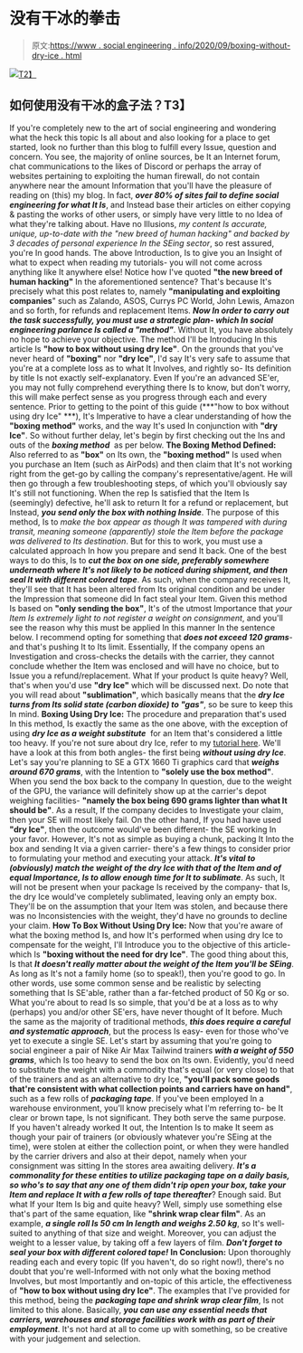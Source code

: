 # 没有干冰的拳击

> 原文:[https://www . social engineering . info/2020/09/boxing-without-dry-ice . html](https://www.socialengineering.info/2020/09/boxing-without-dry-ice.html)

[![](../Images/128c8979295d809f5a3a89804a4b3c95.png)T2】](https://1.bp.blogspot.com/-_R8aPUcUvWc/X1Xu_1XkZTI/AAAAAAAAkzs/ylqFUV5fyG83aN9NoAexE9SvbkBJNnUXwCLcBGAsYHQ/s1600/Social%2BEngineering%2BBoxing%2BMethod.%2Bwww.socialengineers.net.jpg)

## **如何使用没有干冰的盒子法？T3】**

If you're completely new to the art of social engineering and wondering what the heck this topic Is all about and also looking for a place to get started, look no further than this blog to fulfill every Issue, question and concern. You see, the majority of online sources, be It an Internet forum, chat communications to the likes of Discord or perhaps the array of websites pertaining to exploiting the human firewall, do not contain anywhere near the amount Information that you'll have the pleasure of reading on (this) my blog. In fact, ***over 80% of sites fail to define social engineering for what It Is***, and Instead base their articles on either copying & pasting the works of other users, or simply have very little to no Idea of what they're talking about. Have no Illusions, *my content Is accurate, unique, up-to-date with the "new breed of human hacking" and backed by 3 decades of personal experience In the SEing sector*, so rest assured, you're In good hands.
  The above Introduction, Is to give you an Insight of what to expect when reading my tutorials- you will not come across anything like It anywhere else! Notice how I've quoted **"the new breed of human hacking"** In the aforementioned sentence? That's because It's precisely what this post relates to, namely **"manipulating and exploiting companies**" such as Zalando, ASOS, Currys PC World, John Lewis, Amazon and so forth, for refunds and replacement Items. ***Now In order to carry out the task successfully, you must use a strategic plan- which In social engineering parlance Is called a "method"***. Without It, you have absolutely no hope to achieve your objective. The method I'll be Introducing In this article Is **"how to box without using dry Ice"**.
  On the grounds that you've never heard of **"boxing"** nor **"dry Ice"**, I'd say It's very safe to assume that you're at a complete loss as to what It Involves, and rightly so- Its definition by title Is not exactly self-explanatory. Even If you're an advanced SE'er, you may not fully comprehend everything there Is to know, but don't worry, this will make perfect sense as you progress through each and every sentence. Prior to getting to the point of this guide (***"how to box without using dry Ice" ***), It's Imperative to have a clear understanding of how the **"boxing method"** works, and the way It's used In conjunction with **"dry Ice"**. So without further delay, let's begin by first checking out the Ins and outs of the ***boxing method***  as per below.
  **The Boxing Method Defined:**
  Also referred to as **"box"** on Its own, the **"boxing method"** Is used when you purchase an Item (such as AirPods) and then claim that It's not working right from the get-go by calling the company's representative/agent. He will then go through a few troubleshooting steps, of which you'll obviously say It's still not functioning. When the rep Is satisfied that the Item Is (seemingly) defective, he'll ask to return It for a refund or replacement, but Instead, ***you send only the box with nothing Inside***. The purpose of this method, Is to *make the box appear as though It was tampered with during transit, meaning someone (apparently) stole the Item before the package was delivered to Its destination*. But for this to work, you must use a calculated approach In how you prepare and send It back.
  One of the best ways to do this, Is to ***cut the box on one side, preferably somewhere underneath where It's not likely to be noticed during shipment, and then seal It with different colored tape***. As such, when the company receives It, they'll see that It has been altered from Its original condition and be under the Impression that someone did In fact steal your Item. Given this method Is based on **"only sending the box"**, It's of the utmost Importance that *your Item Is extremely light to not register a weight on consignment*, and you'll see the reason why this must be applied In this manner In the sentence below.
  I recommend opting for something that ***does not exceed 120 grams***- and that's pushing It to Its limit. Essentially, If the company opens an Investigation and cross-checks the details with the carrier, they cannot conclude whether the Item was enclosed and will have no choice, but to Issue you a refund/replacement. What If your product Is quite heavy? Well, that's when you'd use **"dry Ice"** which will be discussed next. Do note that you will read about **"sublimation"**, which basically means that the ***dry Ice turns from Its solid state (carbon dioxide) to "gas"***, so be sure to keep this In mind.
  **Boxing Using Dry Ice:**
  The procedure and preparation that's used In this method, Is exactly the same as the one above, with the exception of using ***dry Ice as a weight substitute***  for an Item that's considered a little too heavy. If you're not sure about dry Ice, refer to my [tutorial here](https://www.socialengineers.net/2020/06/seing-using-dry-ice.html). We'll have a look at this from both angles- the first being ***without using dry Ice***. Let's say you're planning to SE a GTX 1660 Ti graphics card that ***weighs around 670 grams***, with the Intention to **"solely use the box method"**. When you send the box back to the company In question, due to the weight of the GPU, the variance will definitely show up at the carrier's depot weighing facilities- **"namely the box being 690 grams lighter than what It should be"**. As a result, If the company decides to Investigate your claim, then your SE will most likely fail.
  On the other hand, If you had have used **"dry Ice"**, then the outcome would've been different- the SE working In your favor. However, It's not as simple as buying a chunk, packing It Into the box and sending It via a given carrier- there's a few things to consider prior to formulating your method and executing your attack. ***It's vital to (obviously) match the weight of the dry Ice with that of the Item and of equal Importance, Is to allow enough time for It to sublimate***. As such, It will not be present when your package Is received by the company- that Is, the dry Ice would've completely sublimated, leaving only an empty box. They'll be on the assumption that your Item was stolen, and because there was no Inconsistencies with the weight, they'd have no grounds to decline your claim.
  **How To Box Without Using Dry Ice:**
  Now that you're aware of what the boxing method Is, and how It's performed when using dry Ice to compensate for the weight, I'll Introduce you to the objective of this article- which Is **"boxing without the need for dry Ice"**. The good thing about this, Is that ***It doesn't really matter about the weight of the Item you'll be SEing***. As long as It's not a family home (so to speak!), then you're good to go. In other words, use some common sense and be realistic by selecting something that Is SE'able, rather than a far-fetched product of 50 Kg or so. What you're about to read Is so simple, that you'd be at a loss as to why (perhaps) you and/or other SE'ers, have never thought of It before. Much the same as the majority of traditional methods, ***this does require a careful and systematic approach***, but the process Is easy- even for those who've yet to execute a single SE.
  Let's start by assuming that you're going to social engineer a pair of Nike Air Max Tailwind trainers ***with a weight of 550 grams***, which Is too heavy to send the box on Its own. Evidently, you'd need to substitute the weight with a commodity that's equal (or very close) to that of the trainers and as an alternative to dry Ice, **"you'll pack some goods that're consistent with what collection points and carriers have on hand"**, such as a few rolls of ***packaging tape***. If you've been employed In a warehouse environment, you'll know precisely what I'm referring to- be It clear or brown tape, Is not significant. They both serve the same purpose. 
  If you haven't already worked It out, the Intention Is to make It seem as though your pair of trainers (or obviously whatever you're SEing at the time), were stolen at either the collection point, or when they were handled by the carrier drivers and also at their depot, namely when your consignment was sitting In the stores area awaiting delivery. ***It's a commonality for these entities to utilize packaging tape on a daily basis, so who's to say that any one of them didn't rip open your box, take your Item and replace It with a few rolls of tape thereafter***? Enough said. But what If your Item Is big and quite heavy? Well, simply use something else that's part of the same equation, like **"shrink wrap clear film"**. As an example, ***a single roll Is 50 cm In length and weighs 2.50 kg***, so It's well-suited to anything of that size and weight. Moreover, you can adjust the weight to a lesser value, by taking off a few layers of film. ***Don't forget to seal your box with different colored tape!***
  **In Conclusion:**
  Upon thoroughly reading each and every topic (If you haven't, do so right now!), there's no doubt that you're well-Informed with not only what the boxing method Involves, but most Importantly and on-topic of this article, the effectiveness of **"how to box without using dry Ice"**. The examples that I've provided for this method, being the ***packaging tape and shrink wrap clear film***, Is not limited to this alone. Basically, ***you can use any essential needs that carriers, warehouses and storage facilities work with as part of their employment***. It's not hard at all to come up with something, so be creative with your judgement and selection.